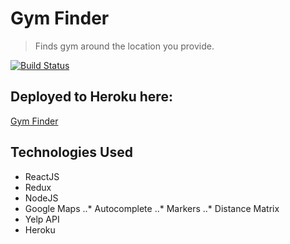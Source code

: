 # Gym Finder
> Finds gym around the location you provide.

[![Build Status](https://travis-ci.org/bhprtk/somethingFinder.svg?branch=master)](https://travis-ci.org/bhprtk/somethingFinder)

## Deployed to Heroku here:
[Gym Finder](https://gym-finder.herokuapp.com/)

## Technologies Used
* ReactJS
* Redux
* NodeJS
* Google Maps
..* Autocomplete
..* Markers
..* Distance Matrix
* Yelp API
* Heroku

